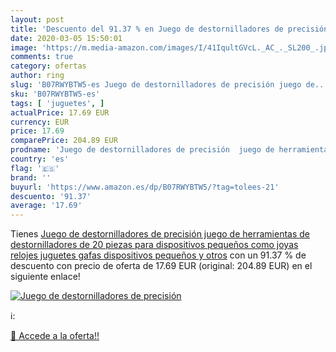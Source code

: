 ```yaml
---
layout: post
title: 'Descuento del 91.37 % en Juego de destornilladores de precisión  '
date: 2020-03-05 15:50:01
image: 'https://m.media-amazon.com/images/I/41IqultGVcL._AC_._SL200_.jpg'
comments: true
category: ofertas
author: ring
slug: 'B07RWYBTW5-es Juego de destornilladores de precisión juego de...'
sku: 'B07RWYBTW5-es'
tags: [ 'juguetes', ]
actualPrice: 17.69 EUR
currency: EUR
price: 17.69
comparePrice: 204.89 EUR
prodname: 'Juego de destornilladores de precisión  juego de herramientas de destornilladores de 20 piezas para dispositivos pequeños  como joyas  relojes  juguetes  gafas  dispositivos pequeños y otros'
country: 'es'
flag: '🇪🇸'
brand: ''
buyurl: 'https://www.amazon.es/dp/B07RWYBTW5/?tag=tolees-21'
descuento: '91.37'
average: '17.69'
---
```


Tienes [Juego de destornilladores de precisión  juego de herramientas de destornilladores de 20 piezas para dispositivos pequeños  como joyas  relojes  juguetes  gafas  dispositivos pequeños y otros](https://www.amazon.es/dp/B07RWYBTW5/?tag=tolees-21) con un 91.37 % de descuento con precio de oferta de 17.69 EUR (original: 204.89 EUR) en el siguiente enlace!

[![Juego de destornilladores de precisión  ](https://m.media-amazon.com/images/I/41IqultGVcL._AC_._SL200_.jpg)](https://www.amazon.es/dp/B07RWYBTW5/?tag=tolees-21)

ℹ️:


[🛒 Accede a la oferta!!](https://www.amazon.es/dp/B07RWYBTW5/?tag=tolees-21)
